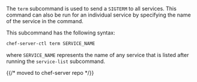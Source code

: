 The `term` subcommand is used to send a `SIGTERM` to all services. This
command can also be run for an individual service by specifying the name
of the service in the command.

This subcommand has the following syntax:

```bash
chef-server-ctl term SERVICE_NAME
```

where `SERVICE_NAME` represents the name of any service that is listed
after running the `service-list` subcommand.


{{/* moved to chef-server repo */}}
